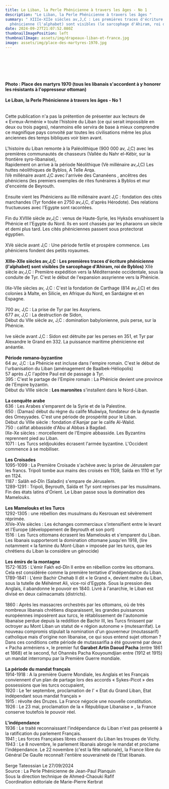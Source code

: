 ```yaml
---
title: Le Liban, la Perle Phénicienne à travers les âges - No 1
description: "Le Liban, la Perle Phénicienne à travers les âges "
summary: " XIIIe-XIIe siècles av,J,C : Les premières traces d'écriture
  phénicienne (l'alphabet) sont visibles (le sarcophage d'Ahiram, roi de Byblos"
date: 2024-09-27T21:07:52.080Z
thumbnailImagePosition: left
thumbnailImage: assets/img/drapeaux-liban-et-france.jpg
image: assets/img/place-des-martyres-1970.jpg
---
```

\
\
\
\
\
**P﻿hoto : Place des martyrs 1970 (tous les libanais s'accordent à y honorer les résistants à l'oppresseur ottoman)**\
\
**Le Liban, la Perle Phénicienne à travers les âges - No 1**\
\
\
Cette publication n'a pas la prétention de présenter aux lecteurs de « Evreux-Arménie » toute l'histoire du Liban (ce qui serait impossible en deux ou trois pages), néanmoins elle servira de base à mieux comprendre ce magnifique pays convoité par toutes les civilisations même les plus anciennes des temps bibliques voir bien avant.\
\
L'histoire du Liban remonte à la Paléolithique (900 000 av, J,C) avec les premières communautés de chasseurs (Vallée du Nahr el-Kébir, sur la frontière syro-libanaise),\
Rapidement on arrive à la période Néolithique (Vè millénaire av,J,C) Les huttes néolithiques de Byblos, A Telle Arqa.\
IVè millénaire avant J,C avec l'arrivée des Cananéens , ancêtres des phéniciens (les premiers exemples de rites funéraires à Byblos et mur d'enceinte de Beyrouth.\
\
Ensuite vient les Phéniciens au IIIè millénaire avant J,C : fondation des cités marchandes (Tyr fondée en 2750 av,J,C, d'après Hérodote). Des relations fructueuses avec l'Egypte sont racontées.\
\
Fin du XVIIIè siècle av,J,C : venus de Haute-Syrie, les Hyksôs envahissent la Phénicie et l'Egypte du Nord. Ils en sont chassés par les pharaons un siècle et demi plus tard. Les cités phéniciennes passent sous protectorat égyptien.\
\
XVè siècle avant J,C : Une période fertile et prospère commence. Les phéniciens fondent des petits royaumes.\
\
**XIIIe-XIIe siècles av,J,C : Les premières traces d'écriture phénicienne (l'alphabet) sont visibles (le sarcophage d'Ahiram, roi de Byblos)** XIIè siècle av,J,C : Première expédition vers la Méditerranée occidentale, sous la conduite de Tyr. C'est le début de l'expansion assyrienne vers la Phénicie.\
\
IXe-VIIe siècles av, J,C : C'est la fondation de Carthage (814 av,J,C) et des colonies à Malte, en Silicie, en Afrique du Nord, en Sardaigne et en Espagne.\
\
700 av, J,C : La prise de Tyr par les Assyriens.\
677 av, J,C : La destruction de Sidon,\
Début du VIIe siècle av, J,C : domination babylonienne, puis perse, sur la Phénicie.\
\
Ive siècle avant J,C : Sidon est détruite par les perses en 351, et Tyr par Alexandre le Grand en 332. La puissance maritime phénicienne est anéantie.\
\
**Période romano-byzantine**\
64 av, J,C : La Phénicie est incluse dans l'empire romain. C'est le début de l'urbanisation du Liban (aménagement de Baalbek-Héliopolis)\
57 après J,C l'apôtre Paul est de passage à Tyr.\
395 : C'est le partage de l'Empire romain : La Phénicie devient une province de l'Empire byzantin.\
Début du VIIIe siècle : **Les maronites** s'installent dans le Nord-Liban.\
\
**La conquête arabe**\
636 : Les Arabes s'emparent de la Syrie et de la Palestine.\
650 : (Damas) début du règne du calife Muâwiya, fondateur de la dynastie des Omeyyades. C'est une période de prospérité pour le Liban.\
Début du VIIIe siècle : fondation d'Aanjar par le calife Al-Walid.\
750 : califat abbasside d'Abu al Abbas à Bagdad.\
IXe-Xe siècles : morcellement de l'Empire abbasside. Les Byzantins reprennent pied au Liban.\
1071 : Les Turcs seldjoukides écrasent l'armée byzantine. L'Occident commence à se mobiliser.\
\
**Les Croisades**\
1095-1099 : La Première Croisade s'achève avec la prise de Jérusalem par les francs. Tripoli tombe aux mains des croisés en 1109, Saïda en 1110 et Tyr en 1124.\
1187 : Salâh ed-Dîn (Saladin) s'empare de Jérusalem.\
1289-1291 : Tripoli, Beyrouth, Saïda et Tyr sont reprises par les musulmans. Fin des états latins d'Orient. Le Liban passe sous la domination des Mamelouks.\
\
**Les Mamelouks et les Turcs**\
1292-1305 : une rébellion des musulmans du Kesrouan est sévèrement réprimée.\
XIVe-XVe siècles : Les échanges commerciaux s'intensifient entre le levant et l'Europe (développement de Beyrouth et son port)\
1516 : Les Turcs ottomans écrasent les Mamelouks et s'emparent du Liban. Les libanais supporteront la domination ottomane jusqu'en 1918, (lire notamment « la famine du Mont-Liban » imposée par les turcs, que les chrétiens du Liban la considère un génocide)\
\
**Les émirs de la montagne**\
1572-1635 : L'émir Fakh ed-Dîn II entre en rébellion contre les ottomans. Cela est considérée comme la première tentative d'indépendance du Liban.\
1789-1841 : L'émir Bachir Chehab II dit « le Grand », devient maître du Liban, sous la tutelle de Méhémet Ali, vice-roi d'Egypte. Sous la pression des Anglais, il abandonne le pouvoir en 1840. Livré à l'anarchie, le Liban est divisé en deux caïmacamats (districts).\
\
1860 : Après les massacres orchestrés par les ottomans, où de très nombreux libanais chrétiens disparaissent, les grandes puissances européennes imposèrent aux turcs, le rétablissement de l'autonomie libanaise perdue depuis la reddition de Bachir III, les Turcs finissent par octroyer au Mont Liban un statut de « région autonome » (mutesarrifat). Le nouveau compromis stipulait la nomination d'un gouverneur (moutassarif) catholique mais d'origine non libanaise, ce qui sous entend sujet ottoman ? Dans ces conditions cette période de mutassarifia a été gouverné par deux « Pacha arméniens », le premier fut **Garabet Artin Daoud Pacha** (entre 1861 et 1868) et le second, fut Ohannès Pacha Kouyoumdjian entre (1912 et 1915) un mandat interrompu par la Première Guerre mondiale.\
\
**La période du mandat français**\
1914-1918 : A la première Guerre Mondiale, les Anglais et les Français conviennent d'un plan de partage lors des accords « Sykes-Picot » des possessions que les turcs occupaient,\
1920 : Le 1er septembre, proclamation de l' « Etat du Grand Liban, Etat indépendant sous mandat français »\
1915 : révolte des Druzes. La France négocie une nouvelle constitution.\
1926 : Le 23 mai, proclamation de la « République Libanaise » , la France conserve toutefois le pouvoir réel.\
\
**L'indépendance**\
1936 : Le traité reconnaissant l'indépendance du Liban n'est pas présenté à la ratification du parlement Français.\
1941 ; Les forces Françaises libres chassent du Liban les troupes de Vichy.\
1943 : Le 8 novembre, le parlement libanais abroge le mandat et proclame l'indépendance. Le 22 novembre (c'est la fête nationale), la France libre du Général De Gaulle reconnaît l'entière souveraineté de l'Etat libanais.\
\
Serge Tateossian Le 27/09/2024\
Source : La Perle Phénicienne de Jean-Paul Planquin\
Sous la direction technique de Ahmed-Chaouki Rafif\
Coordination éditoriale de Marie-Pierre Kerbrat